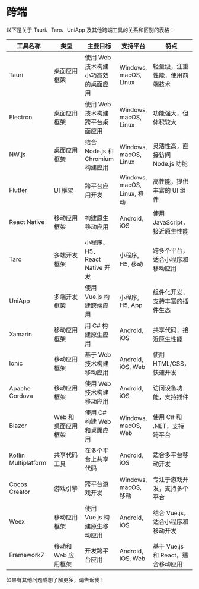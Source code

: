 # 跨端

以下是关于 Tauri、Taro、UniApp 及其他跨端工具的关系和区别的表格：

<table><thead><tr><th width="115">工具名称</th><th width="131">类型</th><th>主要目标</th><th>支持平台</th><th>特点</th></tr></thead><tbody><tr><td>Tauri</td><td>桌面应用框架</td><td>使用 Web 技术构建小巧高效的桌面应用</td><td>Windows, macOS, Linux</td><td>轻量级，注重性能，使用前端技术</td></tr><tr><td>Electron</td><td>桌面应用框架</td><td>使用 Web 技术构建跨平台桌面应用</td><td>Windows, macOS, Linux</td><td>功能强大，但体积较大</td></tr><tr><td>NW.js</td><td>桌面应用框架</td><td>结合 Node.js 和 Chromium构建应用</td><td>Windows, macOS, Linux</td><td>灵活性高，直接访问 Node.js 功能</td></tr><tr><td>Flutter</td><td>UI 框架</td><td>跨平台应用开发</td><td>Windows, macOS, Linux, 移动</td><td>高性能，提供丰富的 UI 组件</td></tr><tr><td>React Native</td><td>移动应用框架</td><td>构建原生移动应用</td><td>Android, iOS</td><td>使用 JavaScript，接近原生性能</td></tr><tr><td>Taro</td><td>多端开发框架</td><td>小程序、H5、React Native 开发</td><td>小程序, H5, 移动</td><td>跨多个平台，适合小程序和移动应用</td></tr><tr><td>UniApp</td><td>多端开发框架</td><td>使用 Vue.js 构建跨端应用</td><td>小程序, H5, App</td><td>组件化开发，支持丰富的插件生态</td></tr><tr><td>Xamarin</td><td>移动应用框架</td><td>用 C# 构建原生应用</td><td>Android, iOS</td><td>共享代码，接近原生性能</td></tr><tr><td>Ionic</td><td>移动应用框架</td><td>基于 Web 技术构建移动应用</td><td>Android, iOS, Web</td><td>使用 HTML/CSS，快速开发</td></tr><tr><td>Apache Cordova</td><td>移动应用框架</td><td>使用 Web 技术构建移动应用</td><td>Android, iOS</td><td>访问设备功能，支持插件</td></tr><tr><td>Blazor</td><td>Web 和桌面应用框架</td><td>使用 C# 构建 Web 和桌面应用</td><td>Windows, macOS, Web</td><td>使用 C# 和 .NET，支持跨平台</td></tr><tr><td>Kotlin Multiplatform</td><td>共享代码工具</td><td>在多个平台上共享代码</td><td>Android, iOS</td><td>适合多平台移动开发</td></tr><tr><td>Cocos Creator</td><td>游戏引擎</td><td>跨平台游戏开发</td><td>Windows, macOS, 移动</td><td>专注于游戏开发，支持多个平台</td></tr><tr><td>Weex</td><td>移动应用框架</td><td>使用 Vue.js 构建原生移动应用</td><td>Android, iOS</td><td>结合 Vue.js，适合小程序和移动开发</td></tr><tr><td>Framework7</td><td>移动和 Web 应用框架</td><td>开发跨平台应用</td><td>Android, iOS, Web</td><td>基于 Vue.js 和 React，适合移动应用</td></tr></tbody></table>

如果有其他问题或想了解更多，请告诉我！
